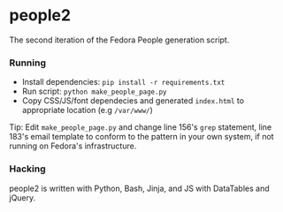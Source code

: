 # people2
The second iteration of the Fedora People generation script.

### Running
- Install dependencies: `pip install -r requirements.txt`
- Run script: `python make_people_page.py`
- Copy CSS/JS/font dependecies and generated `index.html` to appropriate location (e.g `/var/www/`)


Tip: Edit `make_people_page.py` and change line 156's `grep` statement, line 183's email template to conform to the pattern in your own system, if not running on Fedora's infrastructure.

### Hacking

people2 is written with Python, Bash, Jinja, and JS with DataTables and jQuery.
